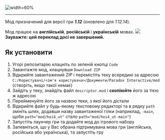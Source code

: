 ![width=60%](https://i.imgur.com/4iIxxFz.png)
***
Мод призначений для версії гри ***1.12*** (оновлено для *1.12.14*).

Мод працює на **англійській**, **російській** і **українській** мовах.
![](https://i.imgur.com/57YYBYM.png)
**Зауважте: цей переклад досі не завершений.**

## Як установити
1. Угорі репозитарію клацніть по зеленій кнопці `Code`
1. Завантажте мод, клацнувши `Download ZIP`
1. Відкрийте завантажений ZIP і перемістіть теку всередині за адресою `C:/Користувачі/<ім'я користувача>/Документи/Paradox Interactive/mod` (створіть, якщо такої немає)
1. Зайдіть у теку, знайдіть файл `descriptor.mod` і **скопіюйте** його за тією ж адресою
1. Перейменуйте його за назвою теки, з якої його дістали
1. Відкрийте файл у будь-якому текстовому редакторі та в рядку `path` змініть шлях, додавши назву завантаженої гілки
(наприклад, `-main`, щоби `path="mod/hoi4_ut"` стало `path="mod/hoi4_ut-main"`)
1. Запустіть лаунчер гри та додайте мод до ігрового набору
1. Запевніться, що у Вас обрана підтримувана мова гри (англійська, російська або українська), та запустіть гру
